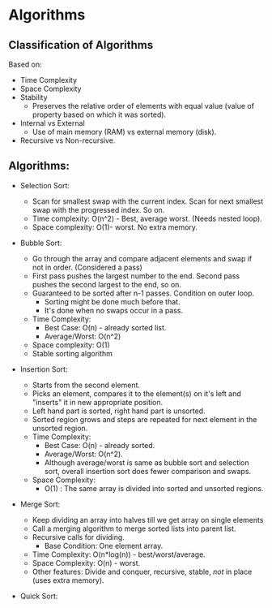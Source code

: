 # Algorithms

## Classification of Algorithms
Based on:
- Time Complexity
- Space Complexity
- Stability
    - Preserves the relative order of elements with equal value (value of property based on which it was sorted).
- Internal vs External
    - Use of main memory (RAM) vs external memory (disk).
- Recursive vs Non-recursive.

## Algorithms:
- Selection Sort:
    - Scan for smallest swap with the current index. Scan for next smallest swap with the progressed index. So on.
    - Time complexity: O(n^2) - Best, average worst. (Needs nested loop).
    - Space complexity: O(1)- worst. No extra memory.

- Bubble Sort:
    - Go through the array and compare adjacent elements and swap if not in order. (Considered a pass)
    - First pass pushes the largest number to the end. Second pass pushes the second largest to the end, so on.
    - Guaranteed to be sorted after n-1 passes. Condition on outer loop.
        - Sorting might be done much before that.
        - It's done when no swaps occur in a pass.
    - Time Complexity:
        - Best Case: O(n) - already sorted list.
        - Average/Worst: O(n^2)
    - Space complexity: O(1)
    - Stable sorting algorithm

- Insertion Sort:
    - Starts from the second element.
    - Picks an element, compares it to the element(s) on it's left and "inserts" it in new appropriate position.
    - Left hand part is sorted, right hand part is unsorted. 
    - Sorted region grows and steps are repeated for next element in the unsorted region.
    - Time Complexity: 
        - Best Case: O(n) - already sorted.
        - Average/Worst: O(n^2). 
        - Although average/worst is same as bubble sort and selection sort, overall insertion sort does fewer comparison and swaps.
    - Space Complexity:
        - O(1) : The same array is divided into sorted and unsorted regions.

- Merge Sort:
    - Keep dividing an array into halves till we get array on single elements
    - Call a merging algorithm to merge sorted lists into parent list. 
    - Recursive calls for dividing.
        - Base Condition: One element array.
    - Time Complexity: O(n*log(n)) - best/worst/average.
    - Space Complexity: O(n) -  worst.
    - Other features: Divide and conquer, recursive, stable, _not_ in place (uses extra memory).

- Quick Sort:
